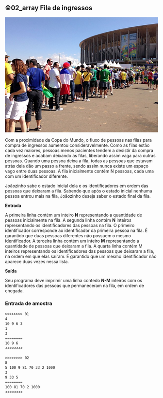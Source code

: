 ## ©02_array Fila de ingressos

![](__capa.jpg)

Com a proximidade da Copa do Mundo, o fluxo de pessoas nas filas para compra de ingressos aumentou consideravelmente. Como as filas estão cada vez maiores, pessoas menos pacientes tendem a desistir da compra de ingressos e acabam deixando as filas, liberando assim vaga para outras pessoas. Quando uma pessoa deixa a fila, todas as pessoas que estavam atrás dela dão um passo a frente, sendo assim nunca existe um espaço vago entre duas pessoas. A fila inicialmente contém N pessoas, cada uma com um identificador diferente.

Joãozinho sabe o estado inicial dela e os identificadores em ordem das pessoas que deixaram a fila. Sabendo que após o estado inicial nenhuma pessoa entrou mais na fila, Joãozinho deseja saber o estado final da fila.

**Entrada**

A primeira linha contém um inteiro **N** representando a quantidade de pessoas inicialmente na fila. A segunda linha contém **N** inteiros representando os identificadores das pessoas na fila. O primeiro identificador corresponde ao identificador da primeira pessoa na fila. É garantido que duas pessoas diferentes não possuem o mesmo identificador. A terceira linha contém um inteiro **M** representando a quantidade de pessoas que deixaram a fila. A quarta linha contém M inteiros representando os identificadores das pessoas que deixaram a fila, na ordem em que elas saíram. É garantido que um mesmo identificador não aparece duas vezes nessa lista.

**Saída**

Seu programa deve imprimir uma linha contedo **N-M** inteiros com os identificadores das pessoas que permaneceram na fila, em ordem de chegada.

### Entrada de amostra

```
>>>>>>>> 01
4
10 9 6 3
1
3
========
10 9 6 
<<<<<<<<

>>>>>>>> 02
8
5 100 9 81 70 33 2 1000
3
9 33 5
========
100 81 70 2 1000 
<<<<<<<<
```

 
